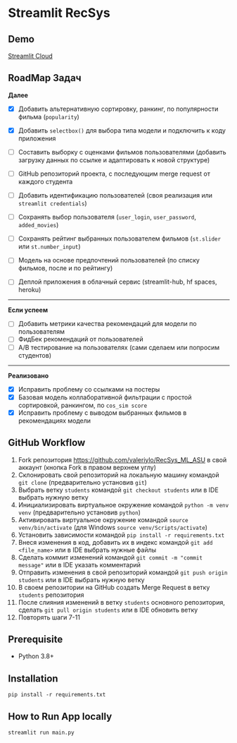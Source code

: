 # Streamlit RecSys

## Demo
[Streamlit Cloud](https://movie-recsys.streamlit.app)

## RoadMap Задач

**Далее**
- [x] Добавить альтернативную сортировку, ранкинг, по популярности фильма (`popularity`)
- [x] Добавить `selectbox()` для выбора типа модели и подключить к коду приложения

- [ ] Составить выборку с оценками фильмов пользователями (добавить загрузку данных по ссылке и адаптировать к новой структуре)
- [ ] GitHub репозиторий проекта, с последующим merge request от каждого студента
- [ ] Добавить идентификацию пользователей (своя реализация или `streamlit credentials`)
- [ ] Сохранять выбор пользователя (`user_login`, `user_password`, `added_movies`)
- [ ] Сохранять рейтинг выбранных пользователем фильмов (`st.slider` или `st.number_input`)
- [ ] Модель на основе предпочтений пользователей (по списку фильмов, после и по рейтингу)
- [ ] Деплой приложения в облачный сервис (streamlit-hub, hf spaces, heroku)

---
**Если успеем**
- [ ] Добавить метрики качества рекомендаций для модели по пользователям
- [ ] ФидБек рекомендаций от пользователей
- [ ] A/B тестирование на пользователях (сами сделаем или попросим студентов)

---
**Реализовано**
- [x] Исправить проблему со ссылками на постеры
- [x] Базовая модель коллаборативной фильтрации с простой сортировкой, ранкингом, по `cos_sim score`
- [x] Исправить проблему с выводом выбранных фильмов в рекомендациях модели

## GitHub Workflow

1. Fork репозитория https://github.com/valeriylo/RecSys_ML_ASU в свой аккаунт (кнопка Fork в правом верхнем углу)
2. Склонировать свой репозиторий на локальную машину командой `git clone` (предварительно установив `git`)
3. Выбрать ветку `students` командой `git checkout students` или в IDE выбрать нужную ветку
4. Инициализировать виртуальное окружение командой `python -m venv venv` (предварительно установив `python`)
5. Активировать виртуальное окружение командой `source venv/bin/activate` (для Windows `source venv/Scripts/activate`)
6. Установить зависимости командой `pip install -r requirements.txt`
7. Внеся изменения в код, добавить их в индекс командой `git add <file_name>` или в IDE выбрать нужные файлы
8. Сделать коммит изменений командой `git commit -m "commit message"` или в IDE указать комментарий
9. Отправить изменения в свой репозиторий командой `git push origin students` или в IDE выбрать нужную ветку
10. В своем репозитории на GitHub создать Merge Request в ветку `students` репозитория
11. После слияния изменений в ветку `students` основного репозитория, сделать `git pull origin students` или в IDE обновить ветку
12. Повторять шаги 7-11


## Prerequisite

- Python 3.8+

## Installation

```
pip install -r requirements.txt
```

## How to Run App locally

```
streamlit run main.py
```
